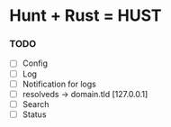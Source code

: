 # Hunt + Rust = HUST

### TODO
-[ ] Config
-[ ] Log
-[ ] Notification for logs
-[ ] resolveds -> domain.tld [127.0.0.1]
-[ ] Search
-[ ] Status 
